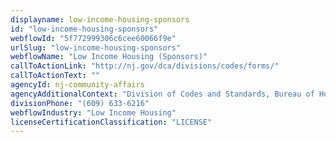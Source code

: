 ```yaml
---
displayname: low-income-housing-sponsors
id: "low-income-housing-sponsors"
webflowId: "5f772999306c6cee60066f9e"
urlSlug: "low-income-housing-sponsors"
webflowName: "Low Income Housing (Sponsors)"
callToActionLink: "http://nj.gov/dca/divisions/codes/forms/"
callToActionText: ""
agencyId: nj-community-affairs
agencyAdditionalContext: "Division of Codes and Standards, Bureau of Housing Inspection"
divisionPhone: "(609) 633-6216"
webflowIndustry: "Low Income Housing"
licenseCertificationClassification: "LICENSE"
---
```

